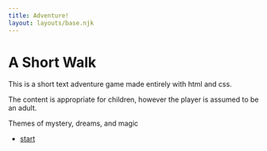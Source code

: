 ```yaml
---
title: Adventure!
layout: layouts/base.njk
---
```


# A Short Walk

This is a short text adventure game made entirely with html and css.

The content is appropriate for children, however the player is assumed to be an adult.

Themes of mystery, dreams, and magic

- [start](/adventure/start/)